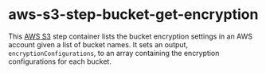 # aws-s3-step-bucket-get-encryption

This [AWS S3](https://aws.amazon.com/s3/) step container lists the bucket encryption 
settings in an AWS account given a list of bucket names. It sets an output, `encryptionConfigurations`, 
to an array containing the encryption configurations for each bucket.
